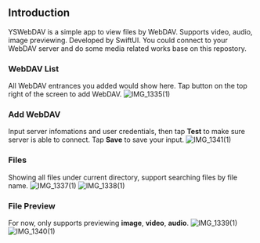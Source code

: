 ## Introduction

YSWebDAV is a simple app to view files by WebDAV. Supports video, audio, image previewing. Developed by SwiftUI. You could connect to your WebDAV server and do some media related works base on this repostory.

### WebDAV List

All WebDAV entrances you added would show here. Tap button on the top right of the screen to add WebDAV.
![IMG_1335(1)](https://github.com/Harry-Cao/YSWebDAV/assets/61426193/9ee8360c-fc7d-40a5-b4dd-c69915e66bce)

### Add WebDAV

Input server infomations and user credentials, then tap **Test** to make sure server is able to connect. Tap **Save** to save your input.
![IMG_1341(1)](https://github.com/Harry-Cao/YSWebDAV/assets/61426193/d1aa1060-edef-494e-a8ab-e32ee01cab7f)

### Files

Showing all files under current directory, support searching files by file name.
![IMG_1337(1)](https://github.com/Harry-Cao/YSWebDAV/assets/61426193/95182bd4-855f-4189-9fbd-871dedc5c3be)
![IMG_1338(1)](https://github.com/Harry-Cao/YSWebDAV/assets/61426193/e0e4e5f4-c0b5-4844-8e83-26223948e351)

### File Preview

For now, only supports previewing **image**, **video**, **audio**.
![IMG_1339(1)](https://github.com/Harry-Cao/YSWebDAV/assets/61426193/b6e15935-8161-489f-85af-def6cf095802)
![IMG_1340(1)](https://github.com/Harry-Cao/YSWebDAV/assets/61426193/6f61057a-1f6a-4939-8b37-2b7e6431d742)

